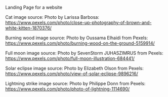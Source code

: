 Landing Page for a website

Cat image source:
Photo by Larissa Barbosa: https://www.pexels.com/photo/close-up-photography-of-brown-and-white-kitten-1870376/

Burning wood image source:
Photo by Oussama Elhaidi from Pexels: https://www.pexels.com/photo/burning-wood-on-the-ground-5159914/

Full moon image source:
Photo by SevenStorm JUHASZIMRUS from Pexels: https://www.pexels.com/photo/full-moon-illustration-684441/

Solar eclipse image source:
Photo by Elizabeth Olson from Pexels: https://www.pexels.com/photo/view-of-solar-eclipse-9896216/

Lightning strike image source:
Photo by Philippe Donn from Pexels: https://www.pexels.com/photo/photo-of-lightning-1114690/